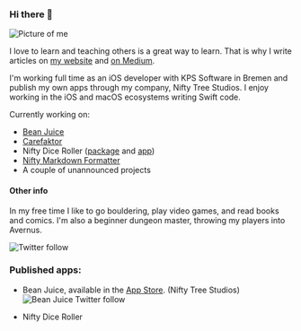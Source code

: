 ### Hi there 👋
![Picture of me](https://res.cloudinary.com/iiroalhonen/image/upload/c_scale,w_500/v1600061757/IMG_23_sml_up4wug.jpg)

I love to learn and teaching others is a great way to learn. That is why I write articles on [my website](https://www.iiroalhonen.com/blog) and [on Medium](https://medium.com/@iiroalhonen).

I'm working full time as an iOS developer with KPS Software in Bremen and publish my own apps through my company, Nifty Tree Studios. I enjoy working in the iOS and macOS ecosystems writing Swift code.

Currently working on:
- [Bean Juice](https://www.niftytreestudios.com/work/bean-juice)
- [Carefaktor](https://carefaktor.de)
- Nifty Dice Roller ([package](https://github.com/NiftyTreeStudios/Nifty-Dice-Roller) and [app](https://github.com/NiftyTreeStudios/Nifty-Dice-Roller-App))
- [Nifty Markdown Formatter](https://github.com/NiftyTreeStudios/Nifty-Markdown-Formatter)
- A couple of unannounced projects

#### Other info
In my free time I like to go bouldering, play video games, and read books and comics.
I'm also a beginner dungeon master, throwing my players into Avernus.

![Twitter follow](https://img.shields.io/twitter/follow/iiroalhonen?style=social)

### Published apps:
<!-- ![Bean juice icon](https://is5-ssl.mzstatic.com/image/thumb/Purple124/v4/7e/8f/65/7e8f652e-7f49-cd26-bf0a-b92bf5807789/AppIcon-1x_U007emarketing-0-2-85-220.png/246x0w.png "Bean Juice") -->
- Bean Juice, available in the [App Store](https://apps.apple.com/us/app/bean-juice/id1502380351). (Nifty Tree Studios) ![Bean Juice Twitter follow](https://img.shields.io/twitter/follow/BeanJuiceApp?style=social)

- Nifty Dice Roller
